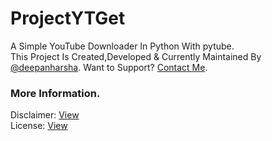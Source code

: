 # ProjectYTGet
A Simple YouTube Downloader In Python With pytube.  
This Project Is Created,Developed & Currently Maintained By [@deepanharsha](https://github.com/deepanharsha).
Want to Support? [Contact Me](mailto:harshadeepan11@gmail.com).

### More Information.
Disclaimer: [View](https://github.com/deepanharsha/ProjectYTGet/blob/main/DISCLAIMER.md#disclaimer)  
License: [View](https://github.com/deepanharsha/ProjectYTGet/blob/main/LICENSE)
